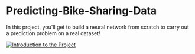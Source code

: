 # Predicting-Bike-Sharing-Data

In this project, you'll get to build a neural network from scratch to carry out a prediction problem on a real dataset!

[![Introduction to the Project](https://img.youtube.com/vi/dOwEDeJp8yw/0.jpg)](https://youtu.be/dOwEDeJp8yw)



